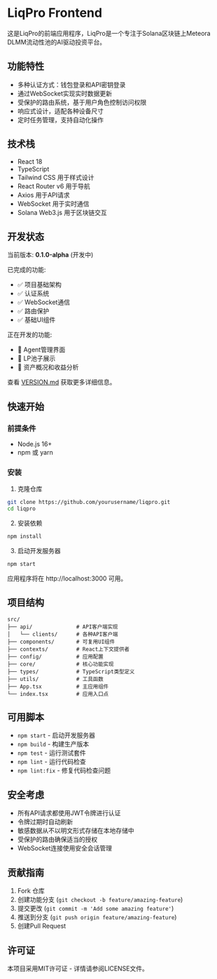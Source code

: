# LiqPro Frontend

这是LiqPro的前端应用程序，LiqPro是一个专注于Solana区块链上Meteora DLMM流动性池的AI驱动投资平台。

## 功能特性

- 多种认证方式：钱包登录和API密钥登录
- 通过WebSocket实现实时数据更新
- 受保护的路由系统，基于用户角色控制访问权限
- 响应式设计，适配各种设备尺寸
- 定时任务管理，支持自动化操作

## 技术栈

- React 18
- TypeScript
- Tailwind CSS 用于样式设计
- React Router v6 用于导航
- Axios 用于API请求
- WebSocket 用于实时通信
- Solana Web3.js 用于区块链交互

## 开发状态

当前版本: **0.1.0-alpha** (开发中)

已完成的功能:

- ✅ 项目基础架构
- ✅ 认证系统
- ✅ WebSocket通信
- ✅ 路由保护
- ✅ 基础UI组件

正在开发的功能:

- 🔄 Agent管理界面
- 🔄 LP池子展示
- 🔄 资产概况和收益分析

查看 [VERSION.md](./VERSION.md) 获取更多详细信息。

## 快速开始

### 前提条件

- Node.js 16+
- npm 或 yarn

### 安装

1. 克隆仓库

```bash
git clone https://github.com/yourusername/liqpro.git
cd liqpro
```

2. 安装依赖

```bash
npm install
```

3. 启动开发服务器

```bash
npm start
```

应用程序将在 http://localhost:3000 可用。

## 项目结构

```
src/
├── api/              # API客户端实现
│   └── clients/      # 各种API客户端
├── components/       # 可复用UI组件
├── contexts/         # React上下文提供者
├── config/           # 应用配置
├── core/             # 核心功能实现
├── types/            # TypeScript类型定义
├── utils/            # 工具函数
├── App.tsx           # 主应用组件
└── index.tsx         # 应用入口点
```

## 可用脚本

- `npm start` - 启动开发服务器
- `npm build` - 构建生产版本
- `npm test` - 运行测试套件
- `npm lint` - 运行代码检查
- `npm lint:fix` - 修复代码检查问题

## 安全考虑

- 所有API请求都使用JWT令牌进行认证
- 令牌过期时自动刷新
- 敏感数据从不以明文形式存储在本地存储中
- 受保护的路由确保适当的授权
- WebSocket连接使用安全会话管理

## 贡献指南

1. Fork 仓库
2. 创建功能分支 (`git checkout -b feature/amazing-feature`)
3. 提交更改 (`git commit -m 'Add some amazing feature'`)
4. 推送到分支 (`git push origin feature/amazing-feature`)
5. 创建Pull Request

## 许可证

本项目采用MIT许可证 - 详情请参阅LICENSE文件。
